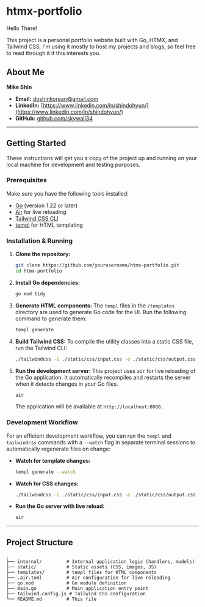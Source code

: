# htmx-portfolio

Hello There!

This project is a personal portfolio website built with Go, HTMX, and Tailwind CSS. I'm using it mostly to host my projects and blogs, so feel free to read through it if this interests you.

## About Me

**Mike Shin**

- **Email:** [doshinkorean@gmail.com](mailto:doshinkorean@gmail.com)
- **LinkedIn:** [https://www.linkedin.com/in/shindohyun/](https://www.linkedin.com/in/shindohyun/)
- **GitHub:** [github.com/skywall34](https://github.com/skywall34)

---

## Getting Started

These instructions will get you a copy of the project up and running on your local machine for development and testing purposes.

### Prerequisites

Make sure you have the following tools installed:

- [Go](https://golang.org/dl/) (version 1.22 or later)
- [Air](https://github.com/cosmtrek/air) for live reloading
- [Tailwind CSS CLI](https://tailwindcss.com/docs/installation)
- [templ](https://github.com/a-h/templ) for HTML templating

### Installation & Running

1.  **Clone the repository:**

    ```bash
    git clone https://github.com/yourusername/htmx-portfolio.git
    cd htmx-portfolio
    ```

2.  **Install Go dependencies:**

    ```bash
    go mod tidy
    ```

3.  **Generate HTML components:**
    The `templ` files in the `/templates` directory are used to generate Go code for the UI. Run the following command to generate them:

    ```bash
    templ generate
    ```

4.  **Build Tailwind CSS:**
    To compile the utility classes into a static CSS file, run the Tailwind CLI:

    ```bash
    ./tailwindcss -i ./static/css/input.css -o ./static/css/output.css
    ```

5.  **Run the development server:**
    This project uses `air` for live reloading of the Go application. It automatically recompiles and restarts the server when it detects changes in your Go files.
    ```bash
    air
    ```
    The application will be available at `http://localhost:8080`.

### Development Workflow

For an efficient development workflow, you can run the `templ` and `tailwindcss` commands with a `--watch` flag in separate terminal sessions to automatically regenerate files on change:

- **Watch for template changes:**

  ```bash
  templ generate --watch
  ```

- **Watch for CSS changes:**

  ```bash
  ./tailwindcss -i ./static/css/input.css -o ./static/css/output.css --watch
  ```

- **Run the Go server with live reload:**
  ```bash
  air
  ```

---

## Project Structure

```
.
├── internal/         # Internal application logic (handlers, models)
├── static/           # Static assets (CSS, images, JS)
├── templates/        # templ files for HTML components
├── .air.toml         # Air configuration for live reloading
├── go.mod            # Go module definition
├── main.go           # Main application entry point
├── tailwind.config.js # Tailwind CSS configuration
└── README.md         # This file
```
